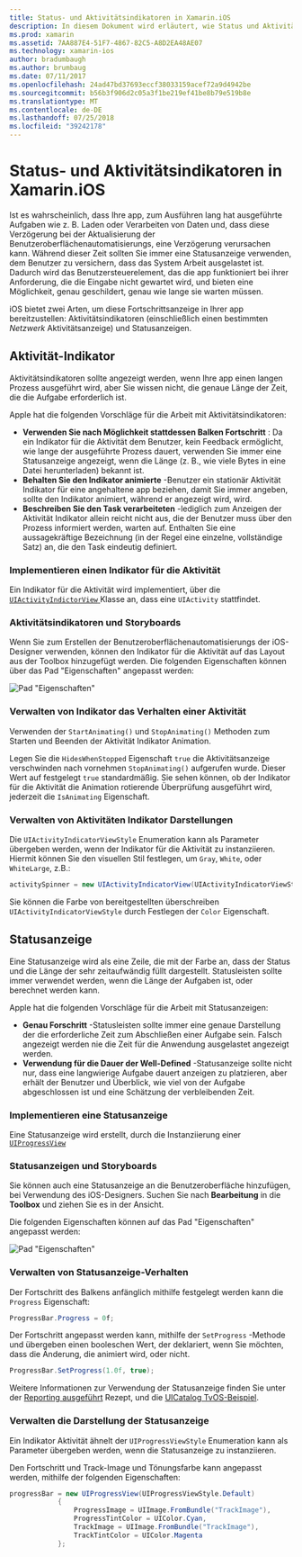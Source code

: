```yaml
---
title: Status- und Aktivitätsindikatoren in Xamarin.iOS
description: In diesem Dokument wird erläutert, wie Status und Aktivität von Indikatoren in Xamarin.iOS verwendet wird. Es wird beschrieben, wie sie sowohl programmgesteuert als auch mit einem Storyboard verwenden.
ms.prod: xamarin
ms.assetid: 7AA887E4-51F7-4867-82C5-A8D2EA48AE07
ms.technology: xamarin-ios
author: bradumbaugh
ms.author: brumbaug
ms.date: 07/11/2017
ms.openlocfilehash: 24ad47bd37693eccf38033159acef72a9d4942be
ms.sourcegitcommit: b56b3f906d2c05a3f1be219ef41be8b79e519b8e
ms.translationtype: MT
ms.contentlocale: de-DE
ms.lasthandoff: 07/25/2018
ms.locfileid: "39242178"
---
```

# <a name="progress-and-activity-indicators-in-xamarinios"></a>Status- und Aktivitätsindikatoren in Xamarin.iOS

Ist es wahrscheinlich, dass Ihre app, zum Ausführen lang hat ausgeführte Aufgaben wie z. B. Laden oder Verarbeiten von Daten und, dass diese Verzögerung bei der Aktualisierung der Benutzeroberflächenautomatisierungs, eine Verzögerung verursachen kann. Während dieser Zeit sollten Sie immer eine Statusanzeige verwenden, dem Benutzer zu versichern, dass das System Arbeit ausgelastet ist. Dadurch wird das Benutzersteuerelement, das die app funktioniert bei ihrer Anforderung, die die Eingabe nicht gewartet wird, und bieten eine Möglichkeit, genau geschildert, genau wie lange sie warten müssen.

iOS bietet zwei Arten, um diese Fortschrittsanzeige in Ihrer app bereitzustellen: Aktivitätsindikatoren (einschließlich einen bestimmten _Netzwerk_ Aktivitätsanzeige) und Statusanzeigen.

## <a name="activity-indicator"></a>Aktivität-Indikator

Aktivitätsindikatoren sollte angezeigt werden, wenn Ihre app einen langen Prozess ausgeführt wird, aber Sie wissen nicht, die genaue Länge der Zeit, die die Aufgabe erforderlich ist.

Apple hat die folgenden Vorschläge für die Arbeit mit Aktivitätsindikatoren:

- **Verwenden Sie nach Möglichkeit stattdessen Balken Fortschritt** : Da ein Indikator für die Aktivität dem Benutzer, kein Feedback ermöglicht, wie lange der ausgeführte Prozess dauert, verwenden Sie immer eine Statusanzeige angezeigt, wenn die Länge (z. B., wie viele Bytes in eine Datei herunterladen) bekannt ist.
- **Behalten Sie den Indikator animierte** -Benutzer ein stationär Aktivität Indikator für eine angehaltene app beziehen, damit Sie immer angeben, sollte den Indikator animiert, während er angezeigt wird, wird.
- **Beschreiben Sie den Task verarbeiteten** -lediglich zum Anzeigen der Aktivität Indikator allein reicht nicht aus, die der Benutzer muss über den Prozess informiert werden, warten auf. Enthalten Sie eine aussagekräftige Bezeichnung (in der Regel eine einzelne, vollständige Satz) an, die den Task eindeutig definiert.

### <a name="implementing-an-activity-indicator"></a>Implementieren einen Indikator für die Aktivität

Ein Indikator für die Aktivität wird implementiert, über die [ `UIActivityIndictorView` ](https://developer.xamarin.com/api/type/UIKit.UIActivityIndicatorView/) Klasse an, dass eine `UIActivity` stattfindet.

### <a name="activity-indicators-and-storyboards"></a>Aktivitätsindikatoren und Storyboards

Wenn Sie zum Erstellen der Benutzeroberflächenautomatisierungs der iOS-Designer verwenden, können den Indikator für die Aktivität auf das Layout aus der Toolbox hinzugefügt werden. Die folgenden Eigenschaften können über das Pad "Eigenschaften" angepasst werden:

![Pad "Eigenschaften"](progress-activity-indicator-images/progress-indicator1.png)

### <a name="managing-activity-indicator-behavior"></a>Verwalten von Indikator das Verhalten einer Aktivität

Verwenden der `StartAnimating()` und `StopAnimating()` Methoden zum Starten und Beenden der Aktivität Indikator Animation.

Legen Sie die `HidesWhenStopped` Eigenschaft `true` die Aktivitätsanzeige verschwinden nach vornehmen `StopAnimating()` aufgerufen wurde. Dieser Wert auf festgelegt `true` standardmäßig. Sie sehen können, ob der Indikator für die Aktivität die Animation rotierende Überprüfung ausgeführt wird, jederzeit die `IsAnimating` Eigenschaft. 


### <a name="managing-activity-indicator-appearances"></a>Verwalten von Aktivitäten Indikator Darstellungen

Die `UIActivityIndicatorViewStyle` Enumeration kann als Parameter übergeben werden, wenn der Indikator für die Aktivität zu instanziieren. Hiermit können Sie den visuellen Stil festlegen, um `Gray`, `White`, oder `WhiteLarge`, z.B.:

```csharp
activitySpinner = new UIActivityIndicatorView(UIActivityIndicatorViewStyle.WhiteLarge);
```

Sie können die Farbe von bereitgestellten überschreiben `UIActivityIndicatorViewStyle` durch Festlegen der `Color` Eigenschaft.

## <a name="progress-bar"></a>Statusanzeige

Eine Statusanzeige wird als eine Zeile, die mit der Farbe an, dass der Status und die Länge der sehr zeitaufwändig füllt dargestellt. Statusleisten sollte immer verwendet werden, wenn die Länge der Aufgaben ist, oder berechnet werden kann.

Apple hat die folgenden Vorschläge für die Arbeit mit Statusanzeigen:

- **Genau Forschritt** -Statusleisten sollte immer eine genaue Darstellung der die erforderliche Zeit zum Abschließen einer Aufgabe sein. Falsch angezeigt werden nie die Zeit für die Anwendung ausgelastet angezeigt werden.
- **Verwendung für die Dauer der Well-Defined** -Statusanzeige sollte nicht nur, dass eine langwierige Aufgabe dauert anzeigen zu platzieren, aber erhält der Benutzer und Überblick, wie viel von der Aufgabe abgeschlossen ist und eine Schätzung der verbleibenden Zeit.

### <a name="implementing-an-progress-bar"></a>Implementieren eine Statusanzeige

Eine Statusanzeige wird erstellt, durch die Instanziierung einer [`UIProgressView`](https://developer.xamarin.com/api/type/UIKit.UIProgressView/)

### <a name="progress-bars-and-storyboards"></a>Statusanzeigen und Storyboards

Sie können auch eine Statusanzeige an die Benutzeroberfläche hinzufügen, bei Verwendung des iOS-Designers. Suchen Sie nach **Bearbeitung** in die **Toolbox** und ziehen Sie es in der Ansicht.

Die folgenden Eigenschaften können auf das Pad "Eigenschaften" angepasst werden:

![Pad "Eigenschaften"](progress-activity-indicator-images/progress-indicator3.png)


### <a name="managing-progress-bar-behavior"></a>Verwalten von Statusanzeige-Verhalten

Der Fortschritt des Balkens anfänglich mithilfe festgelegt werden kann die `Progress` Eigenschaft:

```csharp
ProgressBar.Progress = 0f;
```

Der Fortschritt angepasst werden kann, mithilfe der `SetProgress` -Methode und übergeben einen booleschen Wert, der deklariert, wenn Sie möchten, dass die Änderung, die animiert wird, oder nicht.

```csharp
ProgressBar.SetProgress(1.0f, true);
```

Weitere Informationen zur Verwendung der Statusanzeige finden Sie unter der [Reporting ausgeführt](https://github.com/xamarin/recipes/tree/master/Recipes/cross-platform/networking/download_progress) Rezept, und die [UICatalog TvOS-Beispiel](https://developer.xamarin.com/samples/monotouch/tvos/UICatalog/).

### <a name="managing-progress-bar-appearance"></a>Verwalten die Darstellung der Statusanzeige

Ein Indikator Aktivität ähnelt der `UIProgressViewStyle` Enumeration kann als Parameter übergeben werden, wenn die Statusanzeige zu instanziieren.

Den Fortschritt und Track-Image und Tönungsfarbe kann angepasst werden, mithilfe der folgenden Eigenschaften:

```csharp
progressBar = new UIProgressView(UIProgressViewStyle.Default)
            {
                ProgressImage = UIImage.FromBundle("TrackImage"),
                ProgressTintColor = UIColor.Cyan,
                TrackImage = UIImage.FromBundle("TrackImage"),
                TrackTintColor = UIColor.Magenta
            }; 
```



